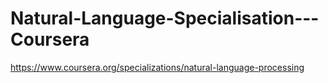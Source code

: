 # Natural-Language-Specialisation---Coursera
https://www.coursera.org/specializations/natural-language-processing
